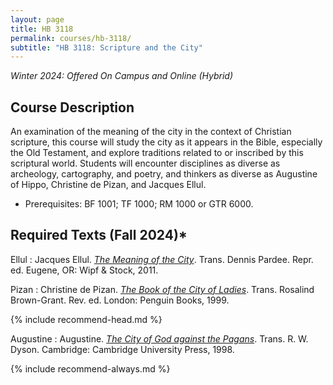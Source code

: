 ```yaml
---
layout: page
title: HB 3118
permalink: courses/hb-3118/
subtitle: "HB 3118: Scripture and the City"
---
```


*Winter 2024: Offered On Campus and Online (Hybrid)*

## Course Description

An examination of the meaning of the city in the context of Christian scripture, this course will study the city as it appears in the Bible, especially the Old Testament, and explore traditions related to or inscribed by this scriptural world. Students will encounter disciplines as diverse as archeology, cartography, and poetry, and thinkers as diverse as Augustine of Hippo, Christine de Pizan, and Jacques Ellul.

- Prerequisites: BF 1001; TF 1000; RM 1000 or GTR 6000.
<!-- 
- [Download the latest syllabus (Winter 2024, v 1.0)](https://github.com/danieldriver/Syllabi/raw/master/HB/HB%203111-Genesis-Driver%202023.pdf)
 -->

## Required Texts (Fall 2024)*

Ellul
: Jacques Ellul. [*The Meaning of the City*](https://amzn.to/3MUwCta). Trans. Dennis Pardee. Repr. ed. Eugene, OR: Wipf & Stock, 2011.

Pizan
: Christine de Pizan. [*The Book of the City of Ladies*](https://amzn.to/3sEb0dX). Trans. Rosalind Brown-Grant. Rev. ed. London: Penguin Books, 1999.

{% include recommend-head.md %}

Augustine
: Augustine. [*The City of God against the Pagans*](https://amzn.to/3QXEVFU). Trans. R. W. Dyson. Cambridge: Cambridge University Press, 1998.

{% include recommend-always.md %}

